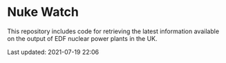 # Nuke Watch

This repository includes code for retrieving the latest information available on the output of EDF nuclear power plants in the UK.

Last updated: 2021-07-19 22:06